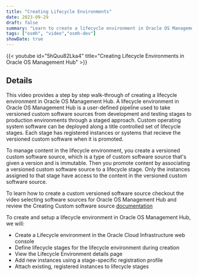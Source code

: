 ```yaml
---
title: "Creating Lifecycle Environments"
date: 2023-09-29
draft: false
summary: "Learn to create a lifecycle environment in Oracle OS Management Hub."
tags: ["osmh", "video","osmh-dev"]
showDate: true
---
```


{{< youtube id="5hQuu82Lka4" title="Creating Lifecycle Environments in Oracle OS Management Hub" >}}

## Details

This video provides a step by step walk-through of creating a lifecycle environment in Oracle OS Management Hub. A lifecycle environment in Oracle OS Management Hub is a user-defined pipeline used to take versioned custom software sources from development and testing stages to production environments through a staged approach. Custom operating system software can be deployed along a title controlled set of lifecycle stages. Each stage has registered instances or systems that recieve the versioned custom software when it is promoted.

To manage content in the lifecycle environment, you create a versioned custom software source, which is a type of custom software source that's given a version and is immutable. Then you promote content by associating a versioned custom software source to a lifecycle stage. Only the instances assigned to that stage have access to the content in the versioned custom software source.

To learn how to create a custom versioned software source checkout the video selecting software sources for Oracle OS Management Hub and review the Creating Custom software source [documentation](https://docs.oracle.com/iaas/osmh/doc)

To create and setup a lifecycle environment in Oracle OS Management Hub, we will:

- Create a Lifecycle environment in the Oracle Cloud Infrastructure web console
- Define lifecycle stages for the lifecycle environment during creation
- View the Lifecycle Environment details page
- Add new instances using a stage-specific registration profile
- Attach existing, registered instances to lifecycle stages
